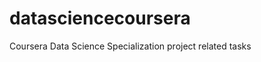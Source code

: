 datasciencecoursera
===================

Coursera Data Science Specialization project related tasks
